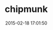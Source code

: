 ---
layout: post
title:  "chipmunk"
repo:   "beoran/chipmunk"
date:   2015-02-18 17:01:50
gemurl: https://github.com/beoran/chipmunk
---